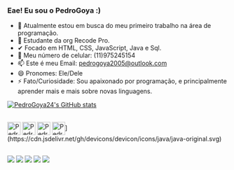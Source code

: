 ### Eae! Eu sou o PedroGoya :)

- 🔭 Atualmente estou em busca do meu primeiro trabalho na área de programação.
- 🌱 Estudante da org Recode Pro.
- ✔  Focado em HTML, CSS, JavaScript, Java e Sql.
- 💬 Meu número de celular: (11)975245154
- 📫 Este é meu Email: pedrogoya2005@outlook.com
- 😄 Pronomes: Ele/Dele
- ⚡ Fato/Curiosidade: Sou apaixonado por programação, e principalmente aprender mais e mais sobre novas linguagens.

[![PedroGoya24's GitHub stats](https://github-readme-stats.vercel.app/api?username=PedroGoya24&show_icons=true&theme=radical)](https://github.com/PedroGoya24/github-readme-stats)

<div style="display: inline_block"><br>
  <img align="center" alt="Pedro-Js" heigth="30" width="30" <img src="https://cdn.jsdelivr.net/gh/devicons/devicon/icons/javascript/javascript-original.svg" />
  <img align="center" alt="Pedro-Html" heigth="30" width="30" src="https://cdn.jsdelivr.net/gh/devicons/devicon/icons/html5/html5-original.svg" />
  <img align="center" alt="Pedro-Css" heigth="30" width="30" src="https://cdn.jsdelivr.net/gh/devicons/devicon/icons/css3/css3-original.svg" />
  <img align="center" alt="Pedro-Python" heigth="30" width="30" src="https://cdn.jsdelivr.net/gh/devicons/devicon/icons/python/python-original.svg" />](https://cdn.jsdelivr.net/gh/devicons/devicon/icons/java/java-original.svg)
</div>

##

<div>   
  <a href="https://www.instagram.com/pr_goya" target="_blank"><img src="https://img.shields.io/badge/-Instagram-%23E4405F?style=for-the-badge&logo=instagram&logoColor=white" target="_blank"></a>
 	<a href="https://www.twitch.tv/nxt_whoami" target="_blank"><img src="https://img.shields.io/badge/Twitch-9146FF?style=for-the-badge&logo=twitch&logoColor=white" target="_blank"></a>
  <a href = "mailto:pedrogoya200524@gmail.com"><img src="https://img.shields.io/badge/-Gmail-%23333?style=for-the-badge&logo=gmail&logoColor=white" target="_blank"></a>
  <a href="https://www.linkedin.com/in/pedro-da-cunha-goya-69b9941a0" target="_blank"><img src="https://img.shields.io/badge/-LinkedIn-%230077B5?style=for-the-badge&logo=linkedin&logoColor=white" target="_blank"></a> 
  <a href="https://wa.me/5511975245154" target="_blank"><img src="https://img.shields.io/badge/WhatsApp-25D366?style=for-the-badge&logo=whatsapp&logoColor=white" target="_blank"></a>
</div>



